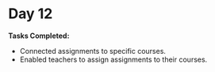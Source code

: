 # Day 12

**Tasks Completed:**
- Connected assignments to specific courses.
- Enabled teachers to assign assignments to their courses.
